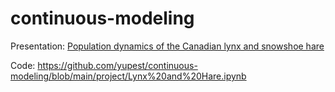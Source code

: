 # continuous-modeling
Presentation: [Population dynamics of the Canadian lynx and snowshoe hare](https://docs.google.com/presentation/d/1prjjtrzBcDBVuW8SjVuvsH5r0NkWC12v/edit?usp=sharing&ouid=106187933951897765871&rtpof=true&sd=true)

Code: https://github.com/yupest/continuous-modeling/blob/main/project/Lynx%20and%20Hare.ipynb
